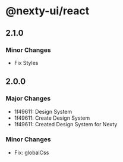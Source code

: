 # @nexty-ui/react

## 2.1.0

### Minor Changes

- Fix Styles

## 2.0.0

### Major Changes

- 1f49611: Design System
- 1f49611: Create Design System
- 1f49611: Created Design System for Nexty

### Minor Changes

- Fix: globalCss
